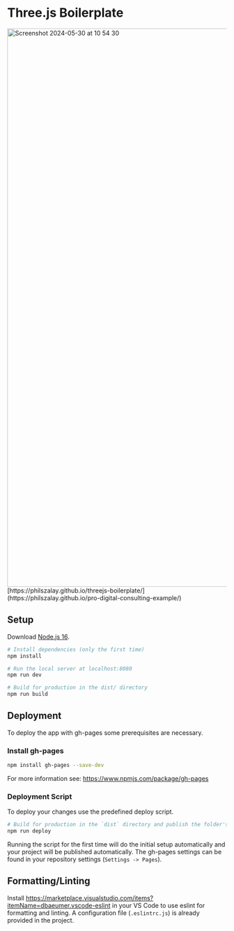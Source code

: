 # Three.js Boilerplate

<img width="1280" alt="Screenshot 2024-05-30 at 10 54 30" src="https://github.com/philszalay/pro-digital-consulting-example/assets/12916001/dd079ff1-f304-4b21-9d15-fb77e48098ce">
[https://philszalay.github.io/threejs-boilerplate/](https://philszalay.github.io/pro-digital-consulting-example/)

## Setup
Download [Node.js 16](https://nodejs.org/en/download/).

``` bash
# Install dependencies (only the first time)
npm install

# Run the local server at localhost:8080
npm run dev

# Build for production in the dist/ directory
npm run build
```

## Deployment
To deploy the app with gh-pages some prerequisites are necessary.

### Install gh-pages
``` bash
npm install gh-pages --save-dev
```

For more information see: https://www.npmjs.com/package/gh-pages

### Deployment Script
To deploy your changes use the predefined deploy script. 

``` bash
# Build for production in the `dist` directory and publish the folder's content to the `gh-pages` branch
npm run deploy
```

Running the script for the first time will do the initial setup automatically and your project will be published automatically. The gh-pages settings can be found in your repository settings (`Settings -> Pages`).

## Formatting/Linting
Install https://marketplace.visualstudio.com/items?itemName=dbaeumer.vscode-eslint in your VS Code to use eslint for formatting and linting. A configuration file (`.eslintrc.js`) is already provided in the project.
